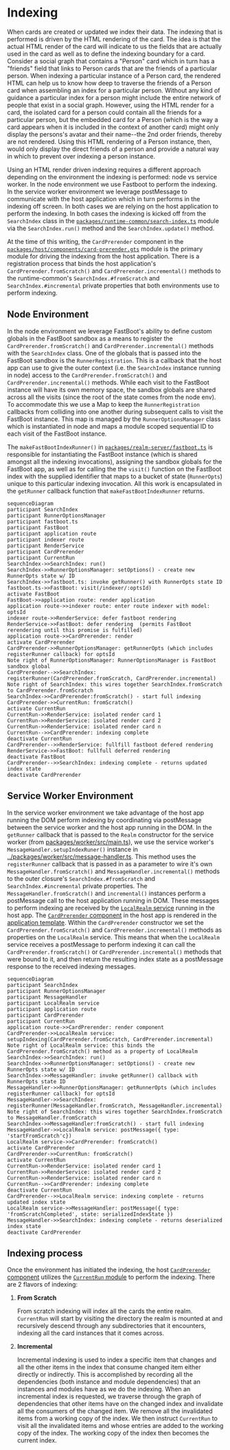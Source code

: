 # Indexing
When cards are created or updated we index their data. The indexing that is performed is driven by the HTML rendering of the card. The idea is that the actual HTML render of the card will indicate to us the fields that are actually used in the card as well as to define the indexing boundary for a card. Consider a social graph that contains a "Person" card which in turn has a "friends" field that links to Person cards that are the friends of a particular person. When indexing a particular instance of a Person card, the rendered HTML can help us to know how deep to traverse the friends of a Person card when assembling an index for a particular person. Without any kind of guidance a particular index for a person might include the entire network of people that exist in a social graph. However, using the HTML render for a card, the isolated card for a person could contain all the friends for a particular person, but the embedded card for a Person (which is the way a card appears when it is included in the context of another card) might only display the persons's avatar and their name--the 2nd order friends, thereby are not rendered. Using this HTML rendering of a Person instance, then, would only display the direct friends of a person and provide a natural way in which to prevent over indexing a person instance.

Using an HTML render driven indexing requires a different approach depending on the environment the indexing is performed: node vs service worker. In the node environment we use Fastboot to perform the indexing. In the service worker environment we leverage postMessage to communicate with the host application which in turn performs in the indexing off screen. In both cases we are relying on the host application to perform the indexing. In both cases the indexing is kicked off from the `SearchIndex` class in the [`packages/runtime-common/search-index.ts`](../packages/runtime-common/search-index.ts) module via the `SearchIndex.run()` method and the `SearchIndex.update()` method.

At the time of this writing, the `CardPrerender` component in the [`packages/host/components/card-prerender.gts`](../packages/host/app/components/card-prerender.gts) module is the primary module for driving the indexing from the host application. There is a registration process that binds the host application's `CardPrerender.fromScratch()` and `CardPrerender.incremental()` methods to the runtime-common's `SearchIndex.#fromScratch` and `SearchIndex.#incremental` private properties that both environments use to perform indexing.

## Node Environment 
In the node environment we leverage FastBoot's ability to define custom globals in the FastBoot sandbox as a means to register the `CardPrerender.fromScratch()` and `CardPrerender.incremental()` methods with the `SearchIndex` class. One of the globals that is passed into the FastBoot sandbox is the `RunnerRegistration`. This is a callback that the host app can use to give the outer context (i.e. the `SearchIndex` instance running in node) access to the `CardPrerender.fromScratch()` and `CardPrerender.incremental()` methods. While each visit to the FastBoot instance will have its own memory space, the sandbox globals are shared across all the visits (since the root of the state comes from the node env). To accommodate this we use a Map to keep the `RunnerRegistration` callbacks from colliding into one another during subsequent calls to visit the FastBoot instance. This map is managed by the `RunnerOptionsManager` class which is instantiated in node and maps a module scoped sequential ID to each visit of the FastBoot instance.

The `makeFastBootIndexRunner()` in [`packages/realm-server/fastboot.ts`](../packages/realm-server/fastboot.ts) is responsible for instantiating the FastBoot instance (which is shared amongst all the indexing invocations), assigning the sandbox globals for the FastBoot app, as well as for calling the the `visit()` function on the FastBoot index with the supplied identifier that maps to a bucket of state (`RunnerOpts`) unique to this particular indexing invocation. All this work is encapsulated in the `getRunner` callback function that `makeFastBootIndexRunner` returns.

```mermaid
sequenceDiagram
participant SearchIndex
participant RunnerOptionsManager
participant fastboot.ts
participant FastBoot
participant application route
participant indexer route
participant RenderService
participant CardPrerender
participant CurrentRun
SearchIndex->>SearchIndex: run()
SearchIndex->>RunnerOptionsManager: setOptions() - create new RunnerOpts state w/ ID
SearchIndex->>fastboot.ts: invoke getRunner() with RunnerOpts state ID
fastboot.ts->>FastBoot: visit(/indexer/:optsId)
activate FastBoot
FastBoot->>application route: render application
application route->>indexer route: enter route indexer with model: optsId
indexer route->>RenderService: defer fastboot rendering
RenderService->>FastBoot: defer rendering  (permits FastBoot rerendering until this promise is fulfilled)
application route->>CardPrerender: render
activate CardPrerender
CardPrerender->>RunnerOptionsManager: getRunnerOpts (which includes registerRunner callback) for optsId
Note right of RunnerOptionsManager: RunnerOptionsManager is FastBoot sandbox global
CardPrerender-->>SearchIndex: registerRunner(CardPrerender.fromScratch, CardPrerender.incremental)
Note right of SearchIndex: this wires together SearchIndex.fromScratch to CardPrerender.fromScratch
SearchIndex->>CardPrerender:fromScratch() - start full indexing
CardPrerender->>CurrentRun: fromScratch()
activate CurrentRun
CurrentRun->>RenderService: isolated render card 1
CurrentRun->>RenderService: isolated render card 2
CurrentRun->>RenderService: isolated render card n
CurrentRun-->>CardPrerender: indexing complete
deactivate CurrentRun
CardPrerender-->>RenderService: fullfill fastboot defered rendering
RenderService->>FastBoot: fullfull deferred rendering
deactivate FastBoot
CardPrerender-->>SearchIndex: indexing complete - returns updated index state
deactivate CardPrerender

```

## Service Worker Environment
In the service worker environment we take advantage of the host app running the DOM perform indexing by coordinating via postMessage between the service worker and the host app running in the DOM. In the `getRunner` callback that is passed to the `Realm` constructor for the service worker (from [packages/worker/src/main.ts](../packages/worker/src/main.ts)), we use the service worker's `MessageHandler.setupIndexRuner()` instance in [../packages/worker/src/message-handler.ts](../packages/worker/src/message-handler.ts). This method uses the `registerRunner` callback that is passed in as a parameter to wire it's own `MessageHandler.fromScratch()` and `MessageHandler.incremental()` methods to the outer closure's `SearchIndex.#fromScratch` and `SearchIndex.#incremental` private properties. The `MessageHandler.fromScratch()` and `incremental()` instances perform a postMessage call to the host application running in DOM. These messages to perform indexing are received by the [`LocalRealm` service](../packages/host/app/services/local-realm.ts) running in the host app. The [`CardPrerender` component](../packages/host/app/components/card-prerender.gts) in the host app is rendered in the [application template](../packages/host/app/templates/application.hbs). Within the `CardPrerender` constructor we set the `CardPrerender.fromScratch()` and `CardPrerender.incremental()` methods as properties on the `LocalRealm` service. This means that when the `LocalRealm` service receives a postMessage to perform indexing it can call the `CardPrerender.fromScratch()` or `CardPrerender.incremental()` methods that were bound to it, and then return the resulting index state as a postMessage response to the received indexing messages.

```mermaid
sequenceDiagram
participant SearchIndex
participant RunnerOptionsManager
participant MessageHandler
participant LocalRealm service
participant application route
participant CardPrerender
participant CurrentRun
application route->>CardPrerender: render component
CardPrerender->>LocalRealm service: setupIndexing(CardPrerender.fromScratch, CardPrerender.incremental)
Note right of LocalRealm service: this binds the CardPrerender.fromScratch() method as a property of LocalRealm
SearchIndex->>SearchIndex: run()
SearchIndex->>RunnerOptionsManager: setOptions() - create new RunnerOpts state w/ ID
SearchIndex->>MessageHandler: invoke getRunner() callback with RunnerOpts state ID
MessageHandler->>RunnerOptionsManager: getRunnerOpts (which includes registerRunner callback) for optsId
MessageHandler->>SearchIndex: registerRunner(MessageHandler.fromScratch, MessageHandler.incremental)
Note right of SearchIndex: this wires together SearchIndex.fromScratch to MessageHandler.fromScratch
SearchIndex->>MessageHandler:fromScratch() - start full indexing
MessageHandler->>LocalRealm service: postMessage({ type: 'startFromScratch'c})
LocalRealm service->>CardPrerender: fromScratch()
activate CardPrerender
CardPrerender->>CurrentRun: fromScratch()
activate CurrentRun
CurrentRun->>RenderService: isolated render card 1
CurrentRun->>RenderService: isolated render card 2
CurrentRun->>RenderService: isolated render card n
CurrentRun-->>CardPrerender: indexing complete
deactivate CurrentRun
CardPrerender-->>LocalRealm service: indexing complete - returns updated index state
LocalRealm service->>MessageHandler: postMessage({ type: 'fromScratchCompleted', state: serializedIndexState })
MessageHandler->>SearchIndex: indexing complete - returns deserialized index state
deactivate CardPrerender

```


## Indexing process
Once the environment has initiated the indexing, the host [`CardPrerender` component](../packages/host/app/components/card-prerender.gts) utilizes the [`CurrentRun` module](../packages/host/app/lib/current-run.ts) to perform the indexing. There are 2 flavors of indexing:
1. **From Scratch**

    From scratch indexing will index all the cards the entire realm. `CurrentRun` will start by visiting the directory the realm is mounted at and recursively descend through any subdirectories that it encounters, indexing all the card instances that it comes across.
   
2. **Incremental**

    Incremental indexing is used to index a specific item that changes and all the other items in the index that consume changed item either directly or indirectly. This is accomplished by recording all the dependencies (both instance and module dependencies) that an instances and modules have as we do the indexing. When an incremental index is requested, we traverse through the graph of dependencies that other items have on the changed index and invalidate all the consumers of the changed item. We remove all the invalidated items from a working copy of the index. We then instruct `CurrentRun` to visit all the invalidated items and whose entries are added to the working copy of the index. The working copy of the index then becomes the current index.
